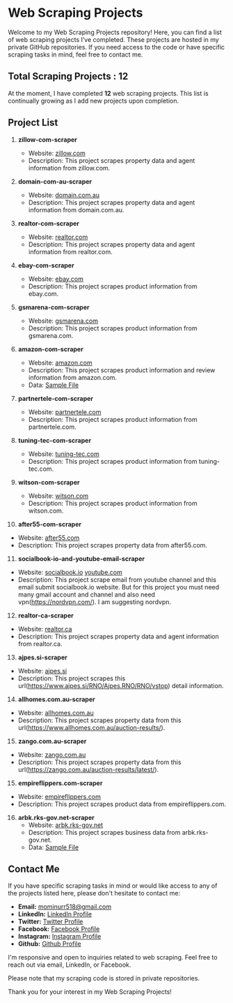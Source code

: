 # Web Scraping Projects

Welcome to my Web Scraping Projects repository! Here, you can find a list of web scraping projects I’ve completed. These projects are hosted in my private GitHub repositories. If you need access to the code or have specific scraping tasks in mind, feel free to contact me.

## Total Scraping Projects : 12

At the moment, I have completed **12** web scraping projects. This list is continually growing as I add new projects upon completion.

## Project List

1. **zillow-com-scraper**
   - Website: [zillow.com](https://www.zillow.com)
   - Description: This project scrapes property data and agent information from zillow.com.

2. **domain-com-au-scraper**
   - Website: [domain.com.au](https://www.domain.com.au/)
   - Description: This project scrapes property data and agent information from domain.com.au.

3. **realtor-com-scraper**
   - Website: [realtor.com](https://www.realtor.com/)
   - Description: This project scrapes property data and agent information from realtor.com.

4. **ebay-com-scraper**
   - Website: [ebay.com](https://www.ebay.com/)
   - Description: This project scrapes product information from ebay.com.

5. **gsmarena-com-scraper**
   - Website: [gsmarena.com](https://www.gsmarena.com/)
   - Description: This project scrapes product information from gsmarena.com.

6. **amazon-com-scraper**
   - Website: [amazon.com](https://www.amazon.com/)
   - Description: This project scrapes product information and review information from amazon.com.
   - Data: [Sample File](https://github.com/mominurr/DATA-SAMPLE-FILE/blob/main/amazon.com-data.xlsx) 

7. **partnertele-com-scraper**
   - Website: [partnertele.com](https://partnertele.com)
   - Description: This project scrapes product information from partnertele.com.

8. **tuning-tec-com-scraper**
   - Website: [tuning-tec.com](https://tuning-tec.com/)
   - Description: This project scrapes product information from tuning-tec.com.

9. **witson-com-scraper**
   - Website: [witson.com](https://witson.com/)
   - Description: This project scrapes product information from witson.com.

10. **after55-com-scraper**
   - Website: [after55.com](https://www.after55.com)
   - Description: This project scrapes property data from after55.com.

11. **socialbook-io-and-youtube-email-scraper**
   - Website: [socialbook.io](https://socialbook.io/youtube_email_extraction_rok) [youtube.com](https://www.youtube.com/)
   - Description: This project scrape email from youtube channel and this email submit socialbook.io website. But for this project you must need many gmail account and channel and also need vpn(https://nordvpn.com/). I am suggesting nordvpn.

12. **realtor-ca-scraper**
   - Website: [realtor.ca](https://www.realtor.ca/)
   - Description: This project scrapes property data and agent information from realtor.ca.

13. **ajpes.si-scraper**
   - Website: [ajpes.si](https://www.ajpes.si/RNO/Ajpes.RNO/RNO/vstop)
   - Description: This project scrapes this url(https://www.ajpes.si/RNO/Ajpes.RNO/RNO/vstop) detail information.

14. **allhomes.com.au-scraper**
   - Website: [allhomes.com.au](https://www.allhomes.com.au/auction-results/)
   - Description: This project scrapes property data from this url(https://www.allhomes.com.au/auction-results/).

15. **zango.com.au-scraper**
   - Website: [zango.com.au](https://zango.com.au/auction-results/latest/)
   - Description: This project scrapes property data from this url(https://zango.com.au/auction-results/latest/).

15. **empireflippers.com-scraper**
   - Website: [empireflippers.com](https://empireflippers.com/marketplace/)
   - Description: This project scrapes product data from empireflippers.com.

16. **arbk.rks-gov.net-scraper**
      - Website: [arbk.rks-gov.net](https://arbk.rks-gov.net/)
      - Description: This project scrapes business data from arbk.rks-gov.net.
      - Data: [Sample File](https://github.com/mominurr/DATA-SAMPLE-FILE/blob/main/arbk.rks-gov.net-data.xlsx) 

## Contact Me

If you have specific scraping tasks in mind or would like access to any of the projects listed here, please don't hesitate to contact me:

- **Email:**      mominurr518@gmail.com
- **LinkedIn:**   [LinkedIn Profile](https://www.linkedin.com/in/mominur-rahman-145461203/)
- **Twitter:**    [Twitter Profile](https://twitter.com/mominur_rahma_n)
- **Facebook:**   [Facebook Profile](https://www.facebook.com/profile.php?id=100076787314573)
- **Instagram:**  [Instagram Profile](https://www.instagram.com/mominur_rahma_n)
- **Github:**     [Github Profile](https://github.com/mominurr)

I'm responsive and open to inquiries related to web scraping. Feel free to reach out via email, LinkedIn, or Facebook.

Please note that my scraping code is stored in private repositories.

Thank you for your interest in my Web Scraping Projects!


